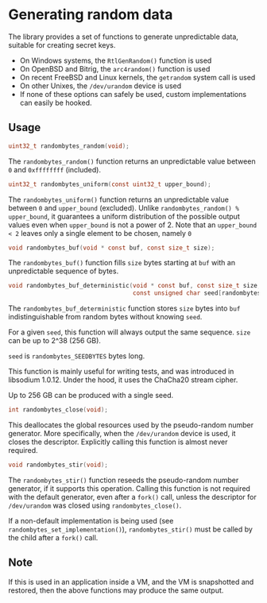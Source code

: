 # Generating random data

The library provides a set of functions to generate unpredictable data, suitable
for creating secret keys.

* On Windows systems, the `RtlGenRandom()` function is used
* On OpenBSD and Bitrig, the `arc4random()` function is used
* On recent FreeBSD and Linux kernels, the `getrandom` system call is used
* On other Unixes, the `/dev/urandom` device is used
* If none of these options can safely be used, custom implementations can easily
  be hooked.

## Usage

```c
uint32_t randombytes_random(void);
```

The `randombytes_random()` function returns an unpredictable value between `0`
and `0xffffffff` (included).

```c
uint32_t randombytes_uniform(const uint32_t upper_bound);
```

The `randombytes_uniform()` function returns an unpredictable value between `0`
and `upper_bound` (excluded). Unlike `randombytes_random() % upper_bound`, it
guarantees a uniform distribution of the possible output values even when
`upper_bound` is not a power of 2. Note that an `upper_bound < 2` leaves only
a single element to be chosen, namely `0`

```c
void randombytes_buf(void * const buf, const size_t size);
```

The `randombytes_buf()` function fills `size` bytes starting at `buf` with an
unpredictable sequence of bytes.

```c
void randombytes_buf_deterministic(void * const buf, const size_t size,
                                   const unsigned char seed[randombytes_SEEDBYTES]);
```

The `randombytes_buf_deterministic` function stores `size` bytes into `buf`
indistinguishable from random bytes without knowing `seed`.

For a given `seed`, this function will always output the same sequence. `size`
can be up to 2^38 (256 GB).

`seed` is `randombytes_SEEDBYTES` bytes long.

This function is mainly useful for writing tests, and was introduced in
libsodium 1.0.12. Under the hood, it uses the ChaCha20 stream cipher.

Up to 256 GB can be produced with a single seed.

```c
int randombytes_close(void);
```

This deallocates the global resources used by the pseudo-random number
generator. More specifically, when the `/dev/urandom` device is used, it closes
the descriptor. Explicitly calling this function is almost never required.

```c
void randombytes_stir(void);
```

The `randombytes_stir()` function reseeds the pseudo-random number generator, if
it supports this operation. Calling this function is not required with the
default generator, even after a `fork()` call, unless the descriptor for
`/dev/urandom` was closed using `randombytes_close()`.

If a non-default implementation is being used (see
`randombytes_set_implementation()`), `randombytes_stir()` must be called by the
child after a `fork()` call.

## Note

If this is used in an application inside a VM, and the VM is snapshotted and
restored, then the above functions may produce the same output.
